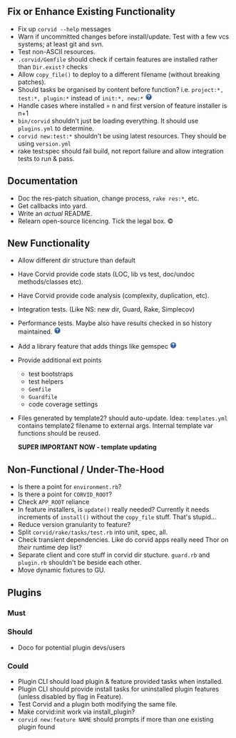 Fix or Enhance Existing Functionality
-------------------------------------
* Fix up `corvid --help` messages
* Warn if uncommitted changes before install/update. Test with a few vcs systems; at least git and svn.
* Test non-ASCII resources.
* `.corvid/Gemfile` should check if certain features are installed rather than `Dir.exist?` checks
* Allow `copy_file()` to deploy to a different filename (without breaking patches).
* Should tasks be organised by content before function? i.e. `project:*, test:*, plugin:*` instead of `init:*, new:*` ![?](question.png)
* Handle cases where installed = n and first version of feature installer is n+1
* `bin/corvid` shouldn't just be loading everything. It should use `plugins.yml` to determine.
* `corvid new:test:*` shouldn't be using latest resources. They should be using `version.yml`
* rake test:spec should fail build, not report failure and allow integration tests to run & pass.

Documentation
-------------
* Doc the res-patch situation, change process, `rake res:*`, etc.
* Get callbacks into yard.
* Write an _actual_ README.
* Relearn open-source licencing. Tick the legal box. ©

New Functionality
-----------------
* Allow different dir structure than default
* Have Corvid provide code stats (LOC, lib vs test, doc/undoc methods/classes etc).
* Have Corvid provide code analysis (complexity, duplication, etc).
* Integration tests. (Like NS: new dir, Guard, Rake, Simplecov)
* Performance tests. Maybe also have results checked in so history maintained. ![?](question.png)
* Add a library feature that adds things like gemspec ![?](question.png)
* Provide additional ext points
  * test bootstraps
  * test helpers
  * `Gemfile`
  * `Guardfile`
  * code coverage settings
* Files generated by template2? should auto-update.
  Idea: `templates.yml` contains template2 filename to external args. Internal template var functions should be reused.

  **SUPER IMPORTANT NOW - template updating**

Non-Functional / Under-The-Hood
-------------------------------
* Is there a point for `environment.rb`?
* Is there a point for `CORVID_ROOT`?
* Check `APP_ROOT` reliance
* In feature installers, is `update()` really needed? Currently it needs increments of `install()` without the `copy_file` stuff. That's stupid...
* Reduce version granularity to feature?
* Split `corvid/rake/tasks/test.rb` into unit, spec, all.
* Check transient dependencies. Like do corvid apps really need Thor on _their_ runtime dep list?
* Separate client and core stuff in corvid dir stucture. `guard.rb` and `plugin.rb` shouldn't be beside each other.
* Move dynamic fixtures to GU.

Plugins
-------
### Must

### Should
* Doco for potential plugin devs/users

### Could
* Plugin CLI should load plugin & feature provided tasks when installed.
* Plugin CLI should provide install tasks for uninstalled plugin features (unless disabled by flag in Feature).
* Test Corvid and a plugin both modifying the same file.
* Make corvid:init work via install_plugin?
* `corvid new:feature NAME` should prompts if more than one existing plugin found

